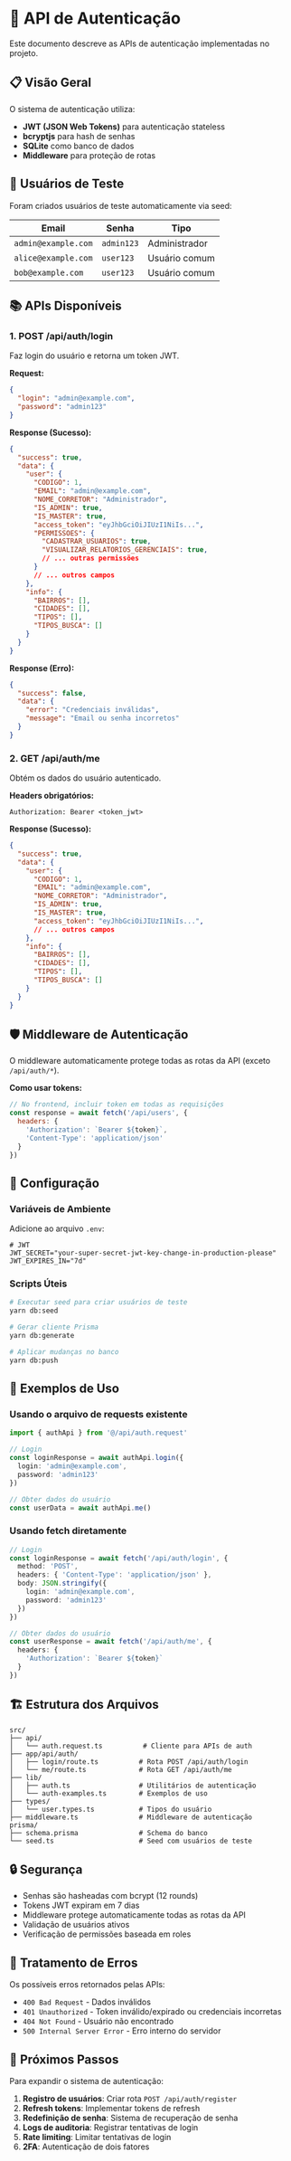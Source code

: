 # 🔐 API de Autenticação

Este documento descreve as APIs de autenticação implementadas no projeto.

## 📋 Visão Geral

O sistema de autenticação utiliza:
- **JWT (JSON Web Tokens)** para autenticação stateless
- **bcryptjs** para hash de senhas
- **SQLite** como banco de dados
- **Middleware** para proteção de rotas

## 🚀 Usuários de Teste

Foram criados usuários de teste automaticamente via seed:

| Email | Senha | Tipo |
|-------|-------|------|
| `admin@example.com` | `admin123` | Administrador |
| `alice@example.com` | `user123` | Usuário comum |
| `bob@example.com` | `user123` | Usuário comum |

## 📚 APIs Disponíveis

### 1. POST /api/auth/login

Faz login do usuário e retorna um token JWT.

**Request:**
```json
{
  "login": "admin@example.com",
  "password": "admin123"
}
```

**Response (Sucesso):**
```json
{
  "success": true,
  "data": {
    "user": {
      "CODIGO": 1,
      "EMAIL": "admin@example.com",
      "NOME_CORRETOR": "Administrador",
      "IS_ADMIN": true,
      "IS_MASTER": true,
      "access_token": "eyJhbGciOiJIUzI1NiIs...",
      "PERMISSOES": {
        "CADASTRAR_USUARIOS": true,
        "VISUALIZAR_RELATORIOS_GERENCIAIS": true,
        // ... outras permissões
      }
      // ... outros campos
    },
    "info": {
      "BAIRROS": [],
      "CIDADES": [],
      "TIPOS": [],
      "TIPOS_BUSCA": []
    }
  }
}
```

**Response (Erro):**
```json
{
  "success": false,
  "data": {
    "error": "Credenciais inválidas",
    "message": "Email ou senha incorretos"
  }
}
```

### 2. GET /api/auth/me

Obtém os dados do usuário autenticado.

**Headers obrigatórios:**
```
Authorization: Bearer <token_jwt>
```

**Response (Sucesso):**
```json
{
  "success": true,
  "data": {
    "user": {
      "CODIGO": 1,
      "EMAIL": "admin@example.com",
      "NOME_CORRETOR": "Administrador",
      "IS_ADMIN": true,
      "IS_MASTER": true,
      "access_token": "eyJhbGciOiJIUzI1NiIs...",
      // ... outros campos
    },
    "info": {
      "BAIRROS": [],
      "CIDADES": [],
      "TIPOS": [],
      "TIPOS_BUSCA": []
    }
  }
}
```

## 🛡️ Middleware de Autenticação

O middleware automaticamente protege todas as rotas da API (exceto `/api/auth/*`).

**Como usar tokens:**

```javascript
// No frontend, incluir token em todas as requisições
const response = await fetch('/api/users', {
  headers: {
    'Authorization': `Bearer ${token}`,
    'Content-Type': 'application/json'
  }
})
```

## 🔧 Configuração

### Variáveis de Ambiente

Adicione ao arquivo `.env`:

```env
# JWT
JWT_SECRET="your-super-secret-jwt-key-change-in-production-please"
JWT_EXPIRES_IN="7d"
```

### Scripts Úteis

```bash
# Executar seed para criar usuários de teste
yarn db:seed

# Gerar cliente Prisma
yarn db:generate

# Aplicar mudanças no banco
yarn db:push
```

## 📝 Exemplos de Uso

### Usando o arquivo de requests existente

```typescript
import { authApi } from '@/api/auth.request'

// Login
const loginResponse = await authApi.login({
  login: 'admin@example.com',
  password: 'admin123'
})

// Obter dados do usuário
const userData = await authApi.me()
```

### Usando fetch diretamente

```typescript
// Login
const loginResponse = await fetch('/api/auth/login', {
  method: 'POST',
  headers: { 'Content-Type': 'application/json' },
  body: JSON.stringify({
    login: 'admin@example.com',
    password: 'admin123'
  })
})

// Obter dados do usuário
const userResponse = await fetch('/api/auth/me', {
  headers: {
    'Authorization': `Bearer ${token}`
  }
})
```

## 🏗️ Estrutura dos Arquivos

```
src/
├── api/
│   └── auth.request.ts          # Cliente para APIs de auth
├── app/api/auth/
│   ├── login/route.ts          # Rota POST /api/auth/login
│   └── me/route.ts             # Rota GET /api/auth/me
├── lib/
│   ├── auth.ts                 # Utilitários de autenticação
│   └── auth-examples.ts        # Exemplos de uso
├── types/
│   └── user.types.ts           # Tipos do usuário
├── middleware.ts               # Middleware de autenticação
prisma/
├── schema.prisma               # Schema do banco
└── seed.ts                     # Seed com usuários de teste
```

## 🔒 Segurança

- Senhas são hasheadas com bcrypt (12 rounds)
- Tokens JWT expiram em 7 dias
- Middleware protege automaticamente todas as rotas da API
- Validação de usuários ativos
- Verificação de permissões baseada em roles

## 🚨 Tratamento de Erros

Os possíveis erros retornados pelas APIs:

- `400 Bad Request` - Dados inválidos
- `401 Unauthorized` - Token inválido/expirado ou credenciais incorretas
- `404 Not Found` - Usuário não encontrado
- `500 Internal Server Error` - Erro interno do servidor

## 🔄 Próximos Passos

Para expandir o sistema de autenticação:

1. **Registro de usuários**: Criar rota `POST /api/auth/register`
2. **Refresh tokens**: Implementar tokens de refresh
3. **Redefinição de senha**: Sistema de recuperação de senha
4. **Logs de auditoria**: Registrar tentativas de login
5. **Rate limiting**: Limitar tentativas de login
6. **2FA**: Autenticação de dois fatores
